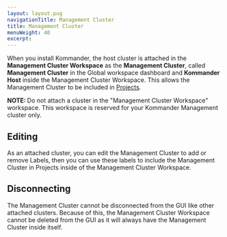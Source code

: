 ```yaml
---
layout: layout.pug
navigationTitle: Management Cluster
title: Management Cluster
menuWeight: 40
excerpt:
---
```


When you install Kommander, the host cluster is attached in the **Management Cluster Workspace** as the **Management Cluster**, called **Management Cluster** in the Global workspace dashboard and **Kommander Host** inside the Management Cluster Workspace. This allows the Management Cluster to be included in [Projects](../../projects/)<!-- and enables the management of its [Platform Services](../../workspaces/workspace-platform-services/) from the Management Cluster Workspace-->.

<p class="message--note"><strong>NOTE: </strong>Do not attach a cluster in the "Management Cluster Workspace" workspace. This workspace is reserved for your Kommander Management cluster only.</p>

## Editing

As an attached cluster, you can edit the Management Cluster to add or remove Labels, then you can use these labels to include the Management Cluster in Projects inside of the Management Cluster Workspace.

## Disconnecting

The Management Cluster cannot be disconnected from the GUI like other attached clusters. Because of this, the Management Cluster Workspace cannot be deleted from the GUI as it will always have the Management Cluster inside itself.
